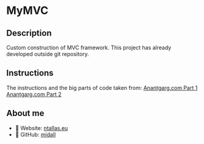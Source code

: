 # MyMVC

## Description
Custom construction of MVC framework. This project has already developed outside git repository.

## Instructions
The instructions and the big parts of code taken from: [Anantgarg.com Part 1](http://anantgarg.com/2009/03/13/write-your-own-php-mvc-framework-part-1/) [Anantgarg.com Part 2](http://anantgarg.com/2009/03/30/write-your-own-php-mvc-framework-part-2/)

## About me
- :link: Website: [ntallas.eu](https://ntallas.eu)
- :link: GitHub: [midall](https://github.com/midall)